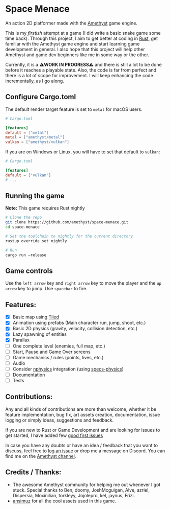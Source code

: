 # Space Menace

An action 2D platformer made with the [Amethyst](https://amethyst.rs/) game engine.

This is my _firstish_ attempt at a game (I did write a basic snake game some time back). Through this project, I aim to get better at coding in [Rust](https://www.rust-lang.org/), get familiar with the Amethyst game engine and start learning game development in general. I also hope that this project will help other Amethyst and game dev beginners like me in some way or the other.

Currently, it is a :warning:**WORK IN PROGRESS**:warning: and there is still a lot to be done before it reaches a playable state. Also, the code is far from perfect and there is a lot of scope for improvement. I will keep enhancing the code incrementally, as I go along.

## Configure Cargo.toml

The default render target feature is set to `metal` for macOS users.

```toml
# Cargo.toml

[features]
default = ["metal"]
metal = ["amethyst/metal"]
vulkan = ["amethyst/vulkan"]
```

If you are on Windows or Linux, you will have to set that default to `vulkan`:

```toml
# Cargo.toml

[features]
default = ["vulkan"]
# ...
```

## Running the game

**Note:** This game requires Rust nightly

```bash
# Clone the repo
git clone https://github.com/amethyst/space-menace.git
cd space-menace

# Set the toolchain to nightly for the current directory
rustup override set nightly

# Run
cargo run —release
```

## Game controls

Use the `left arrow` key and `right arrow` key to move the player and the `up arrow` key to jump. Use `spacebar` to fire.

## Features:

- [x] Basic map using [Tiled](https://www.mapeditor.org/)
- [x] Animation using prefabs (Main character run, jump, shoot, etc.)
- [x] Basic 2D physics (gravity, velocity, collision detection, etc.)
- [x] Lazy spawning of entities
- [x] Parallax
- [ ] One complete level (enemies, full map, etc.)
- [ ] Start, Pause and Game Over screens
- [ ] Game mechanics / rules (points, lives, etc.)
- [ ] Audio
- [ ] Consider [nphysics](https://nphysics.org/) integration (using [specs-physics](https://github.com/amethyst/specs-physics/))
- [ ] Documentation
- [ ] Tests

## Contributions:
Any and all kinds of contributions are more than welcome, whether it be feature implementation, bug fix, art assets creation, documentation, issue logging or simply ideas, suggestions and feedback.

If you are new to Rust or Game Development and are looking for issues to get started, I have added few [good first issues](https://github.com/amethyst/space-menace/issues?q=is%3Aissue+is%3Aopen+label%3A%22good+first+issue%22)

In case you have any doubts or have an idea / feedback that you want to discuss, feel free to [log an issue](https://github.com/amethyst/space-menace/issues/new) or drop me a message on Discord. You can find me on the [Amethyst channel](https://discord.gg/amethyst).

## Credits / Thanks:

- The awesome Amethyst community for helping me out whenever I got stuck. Special thanks to Ben, doomy, JoshMcguigan, Alve, azriel, Dispersia, Moxinilian, torkleyy, Jojolepro, kel, jaynus, Frizi.
- [ansimuz](https://ansimuz.itch.io/) for all the cool assets used in this game.

